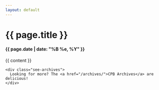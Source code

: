 ```yaml
---
layout: default
---
```

<h1 class="entry-title">{{ page.title }}</h1>
<h4 class="meta">{{ page.date | date: "%B %e, %Y" }}</h4>
<div class="entry entry-content">
	{{ content }}

	<div class="see-archives">
	  Looking for more? The <a href="/archives/">CPB Archives</a> are delicious!
	</div>
</div>

